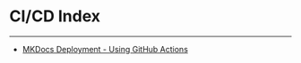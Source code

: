 # CI/CD Index

---

- [MKDocs Deployment - Using GitHub Actions](/cicd/github-actions/mkdocs-deployment)
